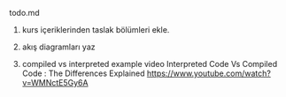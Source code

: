 todo.md


1. kurs içeriklerinden taslak bölümleri ekle.

1. akış diagramları yaz


2. compiled vs interpreted
example video
Interpreted Code Vs Compiled Code : The Differences Explained 
https://www.youtube.com/watch?v=WMNctE5Gy6A
